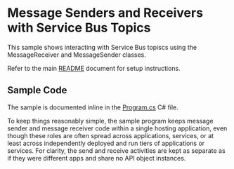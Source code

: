# Message Senders and Receivers with Service Bus Topics

This sample shows interacting with Service Bus topiscs using the MessageReceiver
and MessageSender classes.

Refer to the main [README](../README.md) document for setup instructions. 

## Sample Code

The sample is documented inline in the [Program.cs](Program.cs) C# file.

To keep things reasonably simple, the sample program keeps message sender and
message receiver code within a single hosting application, even though these
roles are often spread across applications, services, or at least across
independently deployed and run tiers of applications or services. For clarity,
the send and receive activities are kept as separate as if they were different
apps and share no API object instances.

